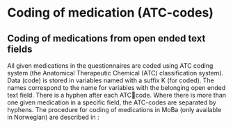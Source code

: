# Coding of medication (ATC-codes)

## Coding of medications from open ended text fields

All given medications in the questionnaires are coded using ATC coding system (the Anatomical 
Therapeutic Chemical (ATC) classification system).
Data (code) is stored in variables named with a suffix K (for coded). The names correspond to the 
name for variables with the belonging open ended text field. There is a hyphen after each ATCcode. Where there is more than one given medication in a specific field, the ATC-codes are 
separated by hyphens.
The procedure for coding of medications in MoBa (only available in Norwegian) are described 
in :
